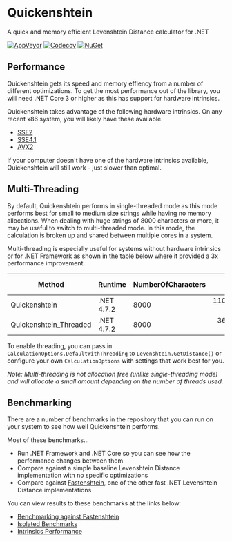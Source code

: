 # Quickenshtein

A quick and memory efficient Levenshtein Distance calculator for .NET

[![AppVeyor](https://img.shields.io/appveyor/ci/Turnerj/Quickenshtein/master.svg)](https://ci.appveyor.com/project/Turnerj/Quickenshtein)
[![Codecov](https://img.shields.io/codecov/c/github/Turnerj/Quickenshtein/master.svg)](https://codecov.io/gh/Turnerj/Quickenshtein)
[![NuGet](https://img.shields.io/nuget/v/Quickenshtein.svg)](https://www.nuget.org/packages/Quickenshtein/)

## Performance

Quickenshtein gets its speed and memory effiency from a number of different optimizations.
To get the most performance out of the library, you will need .NET Core 3 or higher as this has support for hardware intrinsics.

Quickenshtein takes advantage of the following hardware intrinsics. On any recent x86 system, you will likely have these available.
- [SSE2](https://en.wikipedia.org/wiki/SSE2#CPU_support)
- [SSE4.1](https://en.wikipedia.org/wiki/SSE4#Supporting_CPUs)
- [AVX2](https://en.wikipedia.org/wiki/Advanced_Vector_Extensions#CPUs_with_AVX2)

If your computer doesn't have one of the hardware intrinsics available, Quickenshtein will still work - just slower than optimal.

## Multi-Threading

By default, Quickenshtein performs in single-threaded mode as this mode performs best for small to medium size strings while having no memory allocations.
When dealing with huge strings of 8000 characters or more, it may be useful to switch to multi-threaded mode.
In this mode, the calculation is broken up and shared between multiple cores in a system.

Multi-threading is especially useful for systems without hardware intrinsics or for .NET Framework as shown in the table below where it provided a 3x performance improvement.

|                 Method |       Runtime | NumberOfCharacters |               Mean |              Error |            StdDev |      Gen 0 |      Gen 1 |     Gen 2 |   Allocated |
|----------------------- |-------------- |------------------- |-------------------:|-------------------:|------------------:|-----------:|-----------:|----------:|------------:|
|          Quickenshtein |    .NET 4.7.2 |               8000 | 110,685,573.333 ns | 10,111,751.3824 ns |   554,259.2138 ns |          - |          - |         - |           - |
| Quickenshtein_Threaded |    .NET 4.7.2 |               8000 |  36,600,807.692 ns | 16,120,782.0907 ns |   883,634.4635 ns |          - |          - |         - |      1260 B |

To enable threading, you can pass in `CalculationOptions.DefaultWithThreading` to `Levenshtein.GetDistance()` or configure your own `CalculationOptions` with settings that work best for you.

_Note: Multi-threading is not allocation free (unlike single-threading mode) and will allocate a small amount depending on the number of threads used._

## Benchmarking

There are a number of benchmarks in the repository that you can run on your system to see how well Quickenshtein performs.

Most of these benchmarks...
- Run .NET Framework and .NET Core so you can see how the performance changes between them
- Compare against a simple baseline Levenshtein Distance implementation with no specific optimizations
- Compare against [Fastenshtein](https://github.com/DanHarltey/Fastenshtein/), one of the other fast .NET Levenshtein Distance implementations

You can view results to these benchmarks at the links below:
- [Benchmarking against Fastenshtein](/docs/OverallComparison.md)
- [Isolated Benchmarks](/docs/StringScenarios.md)
- [Intrinsics Performance](/docs/IntrinsicsPerformance.md)
